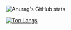 
![Anurag's GitHub stats](https://github-readme-stats.vercel.app/api?username=omerfarukcelenk&show_icons=true&theme=tokyonight)

[![Top Langs](https://github-readme-stats.vercel.app/api/top-langs/?username=omerfarukcelenk)](https://github.com/anuraghazra/github-readme-stats)

